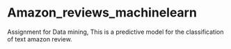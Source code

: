 # Amazon_reviews_machinelearn
Assignment for Data mining, This is a predictive model for the classification of text amazon review.
